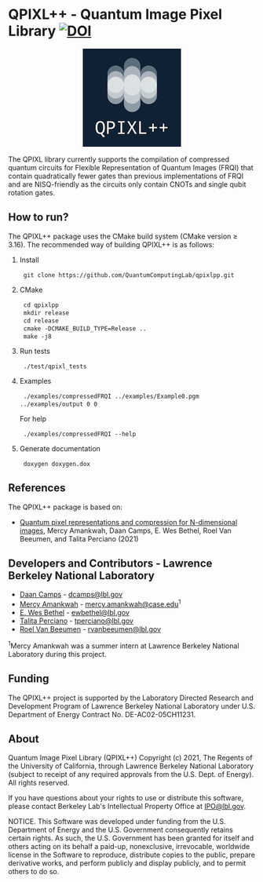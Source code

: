 # QPIXL++ - Quantum Image Pixel Library [![DOI](https://zenodo.org/badge/DOI/10.5281/zenodo.5557893.svg)](https://doi.org/10.5281/zenodo.5557893)

<p align="center"><img src="doc/doxygen/images/logo200x200.png?raw=true" /></p>

The QPIXL library currently supports the compilation of compressed quantum circuits for Flexible Representation of Quantum Images (FRQI) that contain quadratically fewer gates than previous implementations of FRQI and are NISQ-friendly as the circuits only contain CNOTs and single qubit rotation gates. 


## How to run?

The QPIXL++ package uses the CMake build system (CMake version ≥ 3.16).
The recommended way of building QPIXL++ is as follows:

1. Install

        git clone https://github.com/QuantumComputingLab/qpixlpp.git

2. CMake

        cd qpixlpp
        mkdir release
        cd release
        cmake -DCMAKE_BUILD_TYPE=Release ..
        make -j8

3. Run tests

        ./test/qpixl_tests

4. Examples

        ./examples/compressedFRQI ../examples/Example0.pgm ../examples/output 0 0

   For help

        ./examples/compressedFRQI --help

5. Generate documentation

        doxygen doxygen.dox

## References
The QPIXL++ package is based on:
- [Quantum pixel representations and compression for N-dimensional images](https://arxiv.org/abs/2110.04405),
  Mercy Amankwah, Daan Camps, E. Wes Bethel, Roel Van Beeumen, and Talita Perciano (2021)


## Developers and Contributors - Lawrence Berkeley National Laboratory
- [Daan Camps](http://campsd.github.io/) - dcamps@lbl.gov
- [Mercy Amankwah](https://mathstats.case.edu/student/mercy-amankwah/) - mercy.amankwah@case.edu<sup>1</sup>
- [E. Wes Bethel](https://dav.lbl.gov/~wes/) - ewbethel@lbl.gov
- [Talita Perciano](https://tperciano.wixsite.com/home) - tperciano@lbl.gov
- [Roel Van Beeumen](http://www.roelvanbeeumen.be/) - rvanbeeumen@lbl.gov

<sup>1</sup>Mercy Amankwah was a summer intern at Lawrence Berkeley National Laboratory during this project.

## Funding
The QPIXL++ project is supported by the Laboratory Directed Research and
Development Program of Lawrence Berkeley National Laboratory under U.S.
Department of Energy Contract No. DE-AC02-05CH11231.


## About
Quantum Image Pixel Library (QPIXL++) Copyright (c) 2021, The 
Regents of the University of California, through Lawrence Berkeley 
National Laboratory (subject to receipt of any required approvals 
from the U.S. Dept. of Energy). All rights reserved.

If you have questions about your rights to use or distribute this software,
please contact Berkeley Lab's Intellectual Property Office at
IPO@lbl.gov.

NOTICE.  This Software was developed under funding from the U.S. Department
of Energy and the U.S. Government consequently retains certain rights.  As
such, the U.S. Government has been granted for itself and others acting on
its behalf a paid-up, nonexclusive, irrevocable, worldwide license in the
Software to reproduce, distribute copies to the public, prepare derivative 
works, and perform publicly and display publicly, and to permit others to do so.
       